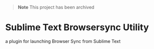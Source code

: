 > **Note**
> This project has been archived

# Sublime Text Browsersync Utility
a plugin for launching Browser Sync from Sublime Text
